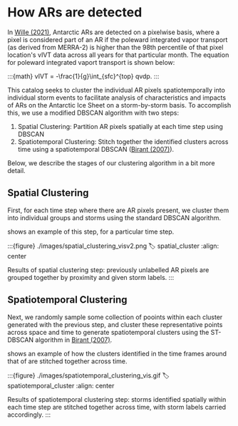 # How ARs are detected

In [Wille (2021)](https://agupubs.onlinelibrary.wiley.com/doi/full/10.1029/2020JD033788), Antarctic ARs are detected on a pixelwise basis, where a pixel is considered part of an AR if the poleward integrated vapor transport (as derived from MERRA-2) is higher than the 98th percentile of that pixel location's vIVT data across all years for that particular month. The equation for poleward integrated vaport transport is shown below:

:::{math}
vIVT = -\frac{1}{g}\int_{sfc}^{top} qvdp.
:::

This catalog seeks to cluster the individual AR pixels spatiotemporally into individual storm events to facilitate analysis of characteristics and impacts of ARs on the Antarctic Ice Sheet on a storm-by-storm basis. To accomplish this, we use a modified DBSCAN algorithm with two steps:

1. Spatial Clustering: Partition AR pixels spatially at each time step using DBSCAN
2. Spatiotemporal Clustering: Stitch together the identified clusters across time using a spatiotemporal DBSCAN ([Birant (2007)](https://doi.org/10.1016/j.datak.2006.01.013)).

Below, we describe the stages of our clustering algorithm in a bit more detail.

## Spatial Clustering

First, for each time step where there are AR pixels present, we cluster them into individual groups and storms using the standard DBSCAN algorithm.

[](#spatial_cluster) shows an example of this step, for a particular time step.

:::{figure} ./images/spatial_clustering_visv2.png
:label: spatial_cluster
:align: center

Results of spatial clustering step: previously unlabelled AR pixels are grouped together by proximity and given storm labels.
:::

## Spatiotemporal Clustering

Next, we randomly sample some collection of pooints within each cluster generated with the previous step, and cluster these representative points across space and time to generate spatiotemporal clusters using the ST-DBSCAN algorithm in [Birant (2007)](https://doi.org/10.1016/j.datak.2006.01.013).

[](#spatiotemporal_cluster) shows an example of how the clusters identified in the time frames around that of [](#spatial_cluster) are stitched together across time.

:::{figure} ./images/spatiotemporal_clustering_vis.gif
:label: spatiotemporal_cluster
:align: center

Results of spatiotemporal clustering step: storms identified spatially within each time step are stitched together across time, with storm labels carried accordingly.
:::

